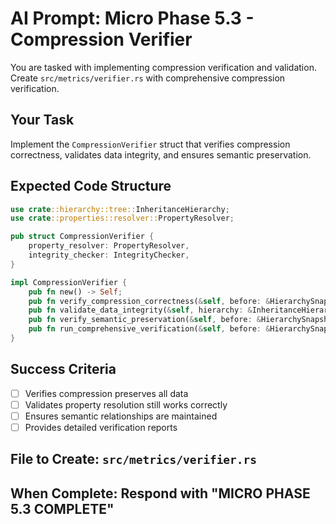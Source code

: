 # AI Prompt: Micro Phase 5.3 - Compression Verifier

You are tasked with implementing compression verification and validation. Create `src/metrics/verifier.rs` with comprehensive compression verification.

## Your Task
Implement the `CompressionVerifier` struct that verifies compression correctness, validates data integrity, and ensures semantic preservation.

## Expected Code Structure
```rust
use crate::hierarchy::tree::InheritanceHierarchy;
use crate::properties::resolver::PropertyResolver;

pub struct CompressionVerifier {
    property_resolver: PropertyResolver,
    integrity_checker: IntegrityChecker,
}

impl CompressionVerifier {
    pub fn new() -> Self;
    pub fn verify_compression_correctness(&self, before: &HierarchySnapshot, after: &InheritanceHierarchy) -> VerificationReport;
    pub fn validate_data_integrity(&self, hierarchy: &InheritanceHierarchy) -> IntegrityReport;
    pub fn verify_semantic_preservation(&self, before: &HierarchySnapshot, after: &InheritanceHierarchy) -> SemanticReport;
    pub fn run_comprehensive_verification(&self, before: &HierarchySnapshot, after: &InheritanceHierarchy) -> ComprehensiveVerificationReport;
}
```

## Success Criteria
- [ ] Verifies compression preserves all data
- [ ] Validates property resolution still works correctly
- [ ] Ensures semantic relationships are maintained
- [ ] Provides detailed verification reports

## File to Create: `src/metrics/verifier.rs`
## When Complete: Respond with "MICRO PHASE 5.3 COMPLETE"
